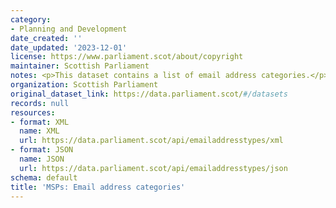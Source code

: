 ```yaml
---
category:
- Planning and Development
date_created: ''
date_updated: '2023-12-01'
license: https://www.parliament.scot/about/copyright
maintainer: Scottish Parliament
notes: <p>This dataset contains a list of email address categories.</p>
organization: Scottish Parliament
original_dataset_link: https://data.parliament.scot/#/datasets
records: null
resources:
- format: XML
  name: XML
  url: https://data.parliament.scot/api/emailaddresstypes/xml
- format: JSON
  name: JSON
  url: https://data.parliament.scot/api/emailaddresstypes/json
schema: default
title: 'MSPs: Email address categories'
---
```

